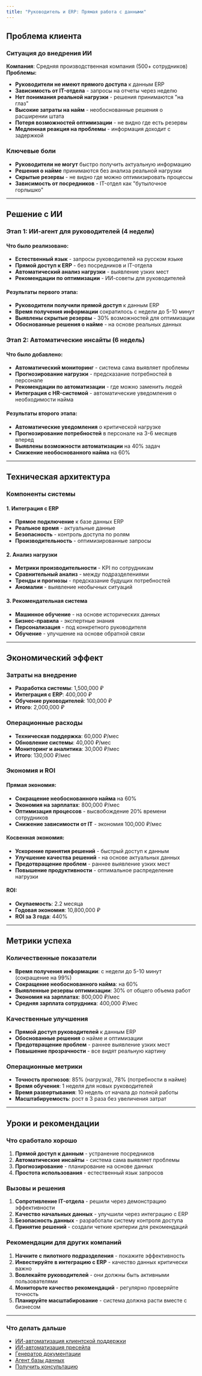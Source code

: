 ```yaml
---
title: "Руководитель и ERP: Прямая работа с данными"
---
```


## Проблема клиента

### Ситуация до внедрения ИИ

**Компания**: Средняя производственная компания (500+ сотрудников) **Проблемы:**

-  **Руководители не имеют прямого доступа** к данным ERP
-  **Зависимость от IT-отдела** - запросы на отчеты через неделю
-  **Нет понимания реальной нагрузки** - решения принимаются "на глаз"
-  **Высокие затраты на найм** - необоснованные решения о расширении штата
-  **Потеря возможностей оптимизации** - не видно где есть резервы
-  **Медленная реакция на проблемы** - информация доходит с задержкой

### Ключевые боли

-  **Руководители не могут** быстро получить актуальную информацию
-  **Решения о найме** принимаются без анализа реальной нагрузки
-  **Скрытые резервы** - не видно где можно оптимизировать процессы
-  **Зависимость от посредников** - IT-отдел как "бутылочное горлышко"

---

## Решение с ИИ

### Этап 1: ИИ-агент для руководителей (4 недели)

#### **Что было реализовано:**

-  **Естественный язык** - запросы руководителей на русском языке
-  **Прямой доступ к ERP** - без посредников и IT-отдела
-  **Автоматический анализ нагрузки** - выявление узких мест
-  **Рекомендации по оптимизации** - ИИ-советы для руководителей

#### **Результаты первого этапа:**

-  **Руководители получили прямой доступ** к данным ERP
-  **Время получения информации** сократилось с недели до 5-10 минут
-  **Выявлены скрытые резервы** - 30% возможностей для оптимизации
-  **Обоснованные решения о найме** - на основе реальных данных

### Этап 2: Автоматические инсайты (6 недель)

#### **Что было добавлено:**

-  **Автоматический мониторинг** - система сама выявляет проблемы
-  **Прогнозирование нагрузки** - предсказание потребностей в персонале
-  **Рекомендации по автоматизации** - где можно заменить людей
-  **Интеграция с HR-системой** - автоматические уведомления о необходимости найма

#### **Результаты второго этапа:**

-  **Автоматические уведомления** о критической нагрузке
-  **Прогнозирование потребностей** в персонале на 3-6 месяцев вперед
-  **Выявлены возможности автоматизации** на 40% задач
-  **Снижение необоснованного найма** на 60%

---

## Техническая архитектура

### Компоненты системы

#### **1\. Интеграция с ERP**

-  **Прямое подключение** к базе данных ERP
-  **Реальное время** - актуальные данные
-  **Безопасность** - контроль доступа по ролям
-  **Производительность** - оптимизированные запросы

#### **2\. Анализ нагрузки**

-  **Метрики производительности** - KPI по сотрудникам
-  **Сравнительный анализ** - между подразделениями
-  **Тренды и прогнозы** - предсказание будущих потребностей
-  **Аномалии** - выявление необычных ситуаций

#### **3\. Рекомендательная система**

-  **Машинное обучение** - на основе исторических данных
-  **Бизнес-правила** - экспертные знания
-  **Персонализация** - под конкретного руководителя
-  **Обучение** - улучшение на основе обратной связи

---

## Экономический эффект

### Затраты на внедрение

-  **Разработка системы**: 1,500,000 ₽
-  **Интеграция с ERP**: 400,000 ₽
-  **Обучение руководителей**: 100,000 ₽
-  **Итого**: 2,000,000 ₽

### Операционные расходы

-  **Техническая поддержка**: 60,000 ₽/мес
-  **Обновление системы**: 40,000 ₽/мес
-  **Мониторинг и аналитика**: 30,000 ₽/мес
-  **Итого**: 130,000 ₽/мес

### Экономия и ROI

#### **Прямая экономия:**

-  **Сокращение необоснованного найма** на 60%
-  **Экономия на зарплатах**: 800,000 ₽/мес
-  **Оптимизация процессов** - высвобождение 20% времени сотрудников
-  **Снижение зависимости от IT** - экономия 100,000 ₽/мес

#### **Косвенная экономия:**

-  **Ускорение принятия решений** - быстрый доступ к данным
-  **Улучшение качества решений** - на основе актуальных данных
-  **Предотвращение проблем** - раннее выявление узких мест
-  **Повышение продуктивности** - оптимальное распределение нагрузки

#### **ROI:**

-  **Окупаемость**: 2.2 месяца
-  **Годовая экономия**: 10,800,000 ₽
-  **ROI за 3 года**: 440%

---

## Метрики успеха

### Количественные показатели

-  **Время получения информации**: с недели до 5-10 минут (сокращение на 99%)
-  **Сокращение необоснованного найма**: на 60%
-  **Выявленные резервы оптимизации**: 30% от общего объема работ
-  **Экономия на зарплатах**: 800,000 ₽/мес
-  **Средняя зарплата сотрудника**: 400,000 ₽/мес

### Качественные улучшения

-  **Прямой доступ руководителей** к данным ERP
-  **Обоснованные решения** о найме и оптимизации
-  **Предотвращение проблем** - раннее выявление узких мест
-  **Повышение прозрачности** - все видят реальную картину

### Операционные метрики

-  **Точность прогнозов**: 85% (нагрузка), 78% (потребности в найме)
-  **Время обучения**: 1 неделя для новых руководителей
-  **Время развертывания**: 10 недель от начала до полной работы
-  **Масштабируемость**: рост в 3 раза без увеличения затрат

---

## Уроки и рекомендации

### Что сработало хорошо

1. **Прямой доступ к данным** - устранение посредников
2. **Автоматические инсайты** - система сама выявляет проблемы
3. **Прогнозирование** - планирование на основе данных
4. **Простота использования** - естественный язык запросов

### Вызовы и решения

1. **Сопротивление IT-отдела** - решили через демонстрацию эффективности
2. **Качество начальных данных** - улучшили через интеграцию с ERP
3. **Безопасность данных** - разработали систему контроля доступа
4. **Принятие решений** - создали четкие критерии для рекомендаций

### Рекомендации для других компаний

1. **Начните с пилотного подразделения** - покажите эффективность
2. **Инвестируйте в интеграцию с ERP** - качество данных критически важно
3. **Вовлекайте руководителей** - они должны быть активными пользователями
4. **Мониторьте качество рекомендаций** - регулярно проверяйте точность
5. **Планируйте масштабирование** - система должна расти вместе с бизнесом

---

### Что делать дальше

-  [ИИ-автоматизация клиентской поддержки](/ai/cases/support-automation)
-  [ИИ-автоматизация пресейла](/ai/cases/presales-automation)
-  [Генератор документации](/ai/cases/documentation-generator)
-  [Агент базы данных](/ai/cases/database-agent)
-  [Получить консультацию](/ai/request)
